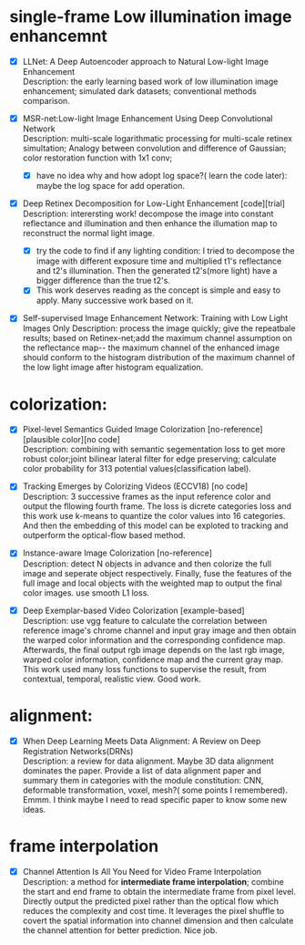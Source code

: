 # single-frame Low illumination image enhancemnt
 - [x] LLNet: A Deep Autoencoder approach to Natural Low-light Image
Enhancement  
      Description: the early learning based work of low illumination image enhancement; simulated dark datasets; conventional methods comparison. 
 - [x] MSR-net:Low-light Image Enhancement Using Deep Convolutional Network  
      Description: multi-scale logarithmatic processing for multi-scale retinex simultation; Analogy between convolution and difference of Gaussian; color restoration function with 1x1 conv; 
      - [x] have no idea why and how adopt log space?( learn the code later): maybe the log space for add operation.
 - [x] Deep Retinex Decomposition for Low-Light Enhancement  [code][trial]
      Description: interersting work! decompose the image into constant reflectance and illumination and then enhance the illumation map to reconstruct the normal light image.
      - [x] try the code to find if any lighting condition: I tried to decompose the image with different exposure time and multiplied t1's reflectance and t2's illumination. Then the generated t2's(more light) have a bigger difference than the true t2's.
      - [x] This work deserves reading as the concept is simple and easy to apply. Many successive work based on it.
 - [x] Self-supervised Image Enhancement Network: Training with Low Light Images Only 
      Description: process the image quickly; give the repeatbale results; based on Retinex-net;add the maximum channel assumption on the reflectance map-- the maximum channel of the enhanced image should conform to the histogram distribution of the maximum channel of the low light image after histogram equalization.


# colorization:
- [x] Pixel-level Semantics Guided Image Colorization [no-reference][plausible color][no code]  
      Description: combining with semantic segementation loss to get more robust color;joint bilinear lateral filter for edge preserving; calculate color probability for 313 potential values(classification label).

- [x] Tracking Emerges by Colorizing Videos (ECCV18) [no code]  
      Description: 3 successive frames as the input reference color and output the fllowing fourth frame. The loss is dicrete categories loss and this work use k-means to quantize the color values  into 16 categories. And then the embedding of this model can be exploted to tracking and outperform the optical-flow based method.

- [x] Instance-aware Image Colorization [no-reference]    
      Description: detect N objects in advance and then colorize the full image and seperate object respectively. Finally, fuse the features of the  full image and local objects with the weighted map to output the final color images. use smooth L1 loss.    

- [x] Deep Exemplar-based Video Colorization [example-based]   
      Description: use vgg feature to calculate the correlation between  reference image's chrome channel and input gray image and then obtain the warped color information and the corresponding confidence map. Afterwards, the final output rgb image depends on the last rgb image, warped color information, confidence map and the current gray map. This work used many loss functions to supervise the result, from contextual, temporal, realistic view. Good work. 


# alignment:
- [x] When Deep Learning Meets Data Alignment: A Review on Deep Registration Networks(DRNs)  
      Description: a review for data alignment. Maybe 3D data alignment  dominates the paper. Provide a list of data alignment paper and summary them in categories with the module constitution: CNN, deformable transformation, voxel, mesh?( some points I remembered). Emmm. I think maybe I need to read specific paper to know some new ideas.  
      
# frame interpolation  
- [x] Channel Attention Is All You Need for Video Frame Interpolation  
     Description: a method for **intermediate frame interpolation**; combine the start and end frame to obtain the intermediate frame from pixel level. Directly output the predicted pixel rather than the optical flow which reduces the complexity and cost time. It leverages the pixel shuffle to covert the spatial information into channel dimension and then calculate the channel attention for better prediction. Nice job.

     
     
      



      
